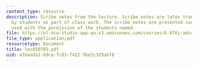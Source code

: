 ```yaml
---
content_type: resource
description: Scribe notes from the lecture. Scribe notes are latex transcriptions
  by students as part of class work. The scribe notes are presented courtesy of and
  used with the permission of the students named.
file: https://ol-ocw-studio-app-qa.s3.amazonaws.com/courses/6-876j-advanced-topics-in-cryptography-spring-2003/a7eaada1b9cefc83f4225be2c329abf8_lec050703.pdf
file_type: application/pdf
resourcetype: Document
title: lec050703.pdf
uid: a7eaada1-b9ce-fc83-f422-5be2c329abf8
---
```


